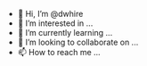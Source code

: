 - 👋 Hi, I’m @dwhire
- 👀 I’m interested in ...
- 🌱 I’m currently learning ...
- 💞️ I’m looking to collaborate on ...
- 📫 How to reach me ...

<!---
dwhire/dwhire is a ✨ special ✨ repository because its `README.md` (this file) appears on your GitHub profile.
You can click the Preview link to take a look at your changes.
--->
